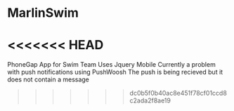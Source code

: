 MarlinSwim
==========
<<<<<<< HEAD
=======

PhoneGap App for Swim Team
Uses Jquery Mobile
Currently a problem with push notifications using PushWoosh
  The push is being recieved but it does not contain a message

>>>>>>> dc0b5f0b40ac8e451f78cf01ccd8c2ada2f8ae19
